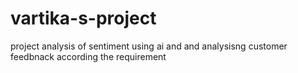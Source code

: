 # vartika-s-project
project analysis of sentiment using ai and and analysisng customer feedbnack according the requirement
